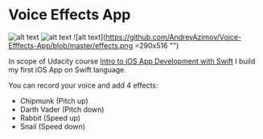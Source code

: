# Voice Effects App

![alt text](https://github.com/AndreyAzimov/Voice-Efffects-App/blob/master/record-controller.png "")
![alt text](https://github.com/AndreyAzimov/Voice-Efffects-App/blob/master/record-controller-recording.png "")
![alt text](https://github.com/AndreyAzimov/Voice-Efffects-App/blob/master/effects.png =290x516 "")



In scope of Udacity course [Intro to iOS App Development with Swift][udacity] I build my first iOS App on Swift language.

You can record your voice and add 4 effects:
- Chipmunk (Pitch up)
- Darth Vader (Pitch down)
- Rabbit (Speed up)
- Snail (Speed down)

  
[udacity]: <https://www.udacity.com/course/intro-to-ios-app-development-with-swift--ud585>




